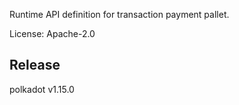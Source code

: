 Runtime API definition for transaction payment pallet.

License: Apache-2.0


## Release

polkadot v1.15.0
